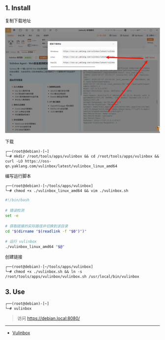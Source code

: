 ## 1. Install

复制下载地址

![复制下载地址](./../../../../images/Vulinbox/%E5%A4%8D%E5%88%B6%E4%B8%8B%E8%BD%BD%E5%9C%B0%E5%9D%80.png)

下载

```
┌──(root@debian)-[~]
└─# mkdir /root/tools/apps/vulinbox && cd /root/tools/apps/vulinbox && curl -LO https://oss-qn.yaklang.com/vulinbox/latest/vulinbox_linux_amd64
```

编写运行脚本

```
┌──(root@debian)-[~/tools/apps/vulinbox]
└─# chmod +x ./vulinbox_linux_amd64 && vim ./vulinbox.sh
```

```sh
#!/bin/bash

# 错误检测
set -e

# 获取链接的实际路径并切换到该目录
cd "$(dirname "$(readlink -f "$0")")"

# 运行 vulinbox
./vulinbox_linux_amd64 "$@"
```

创建链接

```
┌──(root@debian)-[~/tools/apps/vulinbox]
└─# chmod +x ./vulinbox.sh && ln -s /root/tools/apps/vulinbox/vulinbox.sh /usr/local/bin/vulinbox
```

## 3. Use

```
┌──(root@debian)-[~]
└─# vulinbox
```

> 访问 https://debian.local:8080/

---

- [Vulinbox](https://yaklang.io/Yaklab/vulinbox/vulinbox)

